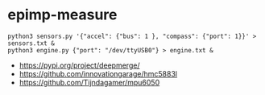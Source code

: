 # epimp-measure

    python3 sensors.py '{"accel": {"bus": 1 }, "compass": {"port": 1}}' > sensors.txt &
    python3 engine.py {"port": "/dev/ttyUSB0"} > engine.txt &

* https://pypi.org/project/deepmerge/
* https://github.com/innovationgarage/hmc5883l
* https://github.com/Tijndagamer/mpu6050
